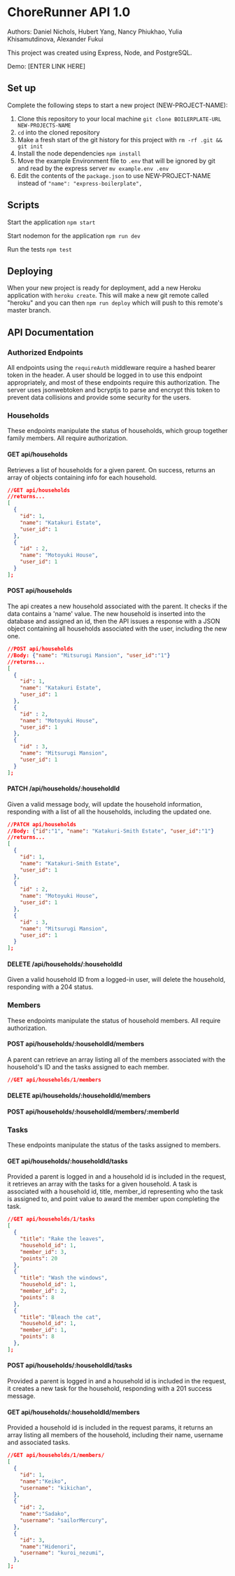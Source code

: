 # ChoreRunner API 1.0

Authors: Daniel Nichols, Hubert Yang, Nancy Phiukhao, Yulia Khisamutdinova, Alexander Fukui

This project was created using Express, Node, and PostgreSQL.

Demo: [ENTER LINK HERE]

## Set up

Complete the following steps to start a new project (NEW-PROJECT-NAME):

1. Clone this repository to your local machine `git clone BOILERPLATE-URL NEW-PROJECTS-NAME`
2. `cd` into the cloned repository
3. Make a fresh start of the git history for this project with `rm -rf .git && git init`
4. Install the node dependencies `npm install`
5. Move the example Environment file to `.env` that will be ignored by git and read by the express server `mv example.env .env`
6. Edit the contents of the `package.json` to use NEW-PROJECT-NAME instead of `"name": "express-boilerplate",`

## Scripts

Start the application `npm start`

Start nodemon for the application `npm run dev`

Run the tests `npm test`

## Deploying

When your new project is ready for deployment, add a new Heroku application with `heroku create`. This will make a new git remote called "heroku" and you can then `npm run deploy` which will push to this remote's master branch.

## API Documentation

### Authorized Endpoints

  All endpoints using the `requireAuth` middleware require a hashed bearer token in the header. A user should be logged in to use this endpoint appropriately, and most of these endpoints require this authorization. The server uses jsonwebtoken and bcryptjs to parse and encrypt this token to prevent data collisions and provide some security for the users.

### Households

These endpoints manipulate the status of households, which group together family members. All require authorization.

#### GET api/households

Retrieves a list of households for a given parent. On success, returns an array of objects containing info for each household.

```json
//GET api/households
//returns...
[
  {
    "id": 1,
    "name": "Katakuri Estate",
    "user_id": 1
  },
  {
    "id" : 2,
    "name": "Motoyuki House",
    "user_id": 1
  }
];
```

#### POST api/households

The api creates a new household associated with the parent. It checks if the data contains a 'name' value. The new household is inserted into the database and assigned an id, then the API issues a response with a JSON object containing all households associated with the user, including the new one.

```json
//POST api/households
//Body: {"name": "Mitsurugi Mansion", "user_id":"1"}
//returns...
[
  {
    "id": 1,
    "name": "Katakuri Estate",
    "user_id": 1
  },
  {
    "id" : 2,
    "name": "Motoyuki House",
    "user_id": 1
  },
  {
    "id" : 3,
    "name": "Mitsurugi Mansion",
    "user_id": 1
  }
];
```

#### PATCH /api/households/:householdId

Given a valid message body, will update the household information, responding with a list of all the households, including the updated one.

```json
//PATCH api/households
//Body: {"id":"1", "name": "Katakuri-Smith Estate", "user_id":"1"}
//returns...
[
  {
    "id": 1,
    "name": "Katakuri-Smith Estate",
    "user_id": 1
  },
  {
    "id" : 2,
    "name": "Motoyuki House",
    "user_id": 1
  },
  {
    "id" : 3,
    "name": "Mitsurugi Mansion",
    "user_id": 1
  }
];
```

#### DELETE /api/households/:householdId

Given a valid household ID from a logged-in user, will delete the household, responding with a 204 status.

### Members

These endpoints manipulate the status of household members. All require authorization.

#### POST api/households/:householdId/members

A parent can retrieve an array listing all of the members associated with the household's ID and the tasks assigned to each member.

```json
//GET api/households/1/members
```

#### DELETE api/households/:householdId/members

#### POST api/households/:householdId/members/:memberId

### Tasks

These endpoints manipulate the status of the tasks assigned to members.

#### GET api/households/:householdId/tasks

Provided a parent is logged in and a household id is included in the request, it retrieves an array with the tasks for a given household. A task is associated with a household id, title, member_id representing who the task is assigned to, and point value to award the member upon completing the task.

```json
//GET api/households/1/tasks
[
  {
    "title": "Rake the leaves",
    "household_id": 1,
    "member_id": 3,
    "points": 20
  },
  {
    "title": "Wash the windows",
    "household_id": 1,
    "member_id": 2,
    "points": 8
  },
  {
    "title": "Bleach the cat",
    "household_id": 1,
    "member_id": 1,
    "points": 8
  },
];
```

#### POST api/households/:householdId/tasks

Provided a parent is logged in and a household id is included in the request, it creates a new task for the household, responding with a 201 success message.

#### GET api/households/:householdId/members

Provided a household id is included in the request params, it returns an array listing all members of the household, including their name, username and associated tasks.

```json
//GET api/households/1/members/
[
  {
    "id": 1,
    "name":"Keiko",
    "username": "kikichan",
  },
  {
    "id": 2,
    "name":"Sadako",
    "username": "sailorMercury",
  },
  {
    "id": 3,
    "name":"Hidenori",
    "username": "kuroi_nezumi",
  },
];
```
